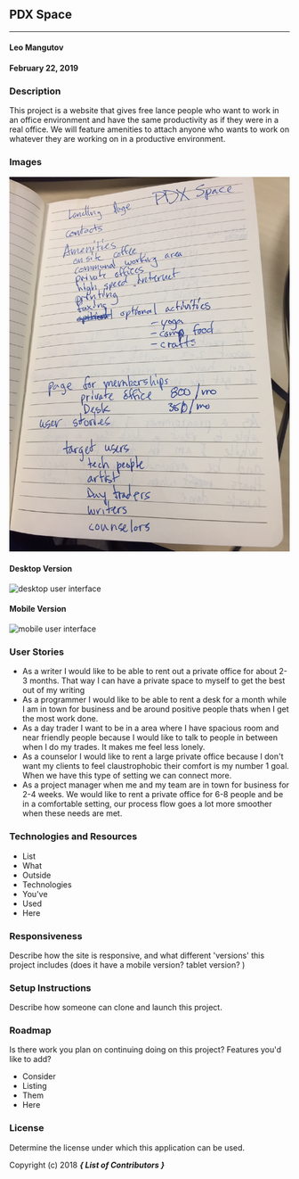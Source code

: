 ## PDX Space
---

#### Leo Mangutov
#### February 22, 2019

### Description

This project is a website that gives free lance people who want to work in an office environment and have the same productivity as if they were in a real office. We will feature amenities to attach anyone who wants to work on whatever they are working on in a productive environment.
### Images

![sketch process](img/sk1.jpg)

#### Desktop Version

![desktop user interface](link-to-screenshot-here)

#### Mobile Version

![mobile user interface](link-to-screenshot-here)

### User Stories

* As a writer I would like to be able to rent out a private office for about 2-3 months. That way I can have a private space to myself to get the best out of my writing
* As a programmer I would like to be able to rent a desk for a month while I am in town for business and be around positive people thats when I get the most work done.
* As a day trader I want to be in a area where I have spacious room and near friendly people because I would like to talk to people in between when I do my trades. It makes me feel less lonely.
* As a counselor I would like to rent a large private office because I don't want my clients to feel claustrophobic their comfort is my number 1 goal. When we have this type of setting we can connect more.
* As a project manager when me and my team are in town for business for 2-4 weeks. We would like to rent a private office for 6-8 people and be in a comfortable setting, our process flow goes a lot more smoother when these needs are met.

### Technologies and Resources

* List
* What
* Outside
* Technologies
* You've
* Used
* Here

### Responsiveness

Describe how the site is responsive, and what different 'versions' this project includes (does it have a mobile version? tablet version? )

### Setup Instructions

Describe how someone can clone and launch this project.

### Roadmap

Is there work you plan on continuing doing on this project? Features you'd like to add?

* Consider
* Listing
* Them
* Here

### License

Determine the license under which this application can be used.

Copyright (c) 2018 **_{ List of Contributors }_**
